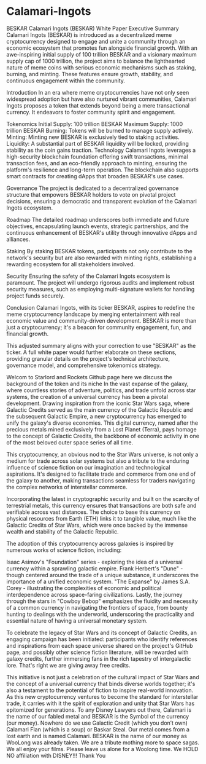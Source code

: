# Calamari-Ingots
BESKAR
Calamari Ingots (BESKAR) White Paper
Executive Summary
Calamari Ingots (BESKAR) is introduced as a decentralized meme cryptocurrency designed to engage and unite a community through an economic ecosystem that promotes fun alongside financial growth. With an awe-inspiring initial supply of 100 trillion BESKAR and a visionary maximum supply cap of 1000 trillion, the project aims to balance the lighthearted nature of meme coins with serious economic mechanisms such as staking, burning, and minting. These features ensure growth, stability, and continuous engagement within the community.

Introduction
In an era where meme cryptocurrencies have not only seen widespread adoption but have also nurtured vibrant communities, Calamari Ingots proposes a token that extends beyond being a mere transactional currency. It endeavors to foster community spirit and engagement.

Tokenomics
Initial Supply: 100 trillion BESKAR
Maximum Supply: 1000 trillion BESKAR
Burning: Tokens will be burned to manage supply actively.
Minting: Minting new BESKAR is exclusively tied to staking activities.
Liquidity: A substantial part of BESKAR liquidity will be locked, providing stability as the coin gains traction.
Technology
Calamari Ingots leverages a high-security blockchain foundation offering swift transactions, minimal transaction fees, and an eco-friendly approach to minting, ensuring the platform's resilience and long-term operation. The blockchain also supports smart contracts for creating dApps that broaden BESKAR's use cases.

Governance
The project is dedicated to a decentralized governance structure that empowers BESKAR holders to vote on pivotal project decisions, ensuring a democratic and transparent evolution of the Calamari Ingots ecosystem.

Roadmap
The detailed roadmap underscores both immediate and future objectives, encapsulating launch events, strategic partnerships, and the continuous enhancement of BESKAR's utility through innovative dApps and alliances.

Staking
By staking BESKAR tokens, participants not only contribute to the network's security but are also rewarded with minting rights, establishing a rewarding ecosystem for all stakeholders involved.

Security
Ensuring the safety of the Calamari Ingots ecosystem is paramount. The project will undergo rigorous audits and implement robust security measures, such as employing multi-signature wallets for handling project funds securely.

Conclusion
Calamari Ingots, with its ticker BESKAR, aspires to redefine the meme cryptocurrency landscape by merging entertainment with real economic value and community-driven development. BESKAR is more than just a cryptocurrency; it's a beacon for community engagement, fun, and financial growth.

This adjusted summary aligns with your correction to use "BESKAR" as the ticker. A full white paper would further elaborate on these sections, providing granular details on the project's technical architecture, governance model, and comprehensive tokenomics strategy.

Welcom to Starlord and Rockets Github page here we discuss the background of the token and its niche
In the vast expanse of the galaxy, where countless stories of adventure, politics, and trade unfold across star systems, the creation of a universal currency has been a pivotal development. Drawing inspiration from the iconic Star Wars saga, where Galactic Credits served as the main currency of the Galactic Republic and the subsequent Galactic Empire, a new cryptocurrency has emerged to unify the galaxy's diverse economies. This digital currency, named after the precious metals mined exclusively from a Lost Planet (Terra), pays homage to the concept of Galactic Credits, the backbone of economic activity in one of the most beloved outer space series of all time.

This cryptocurrency, an obvious nod to the Star Wars universe, is not only a medium for trade across solar systems but also a tribute to the enduring influence of science fiction on our imagination and technological aspirations. It's designed to facilitate trade and commerce from one end of the galaxy to another, making transactions seamless for traders navigating the complex networks of interstellar commerce.

Incorporating the latest in cryptographic security and built on the scarcity of terrestrial metals, this currency ensures that transactions are both safe and verifiable across vast distances. The choice to base this currency on physical resources from Earth (ETH) links it to tangible value, much like the Galactic Credits of Star Wars, which were once backed by the immense wealth and stability of the Galactic Republic.

The adoption of this cryptocurrency across galaxies is inspired by numerous works of science fiction, including:
 
Isaac Asimov's "Foundation" series - exploring the idea of a universal currency within a sprawling galactic empire.
Frank Herbert's "Dune" - though centered around the trade of a unique substance, it underscores the importance of a unified economic system.
"The Expanse" by James S.A. Corey - illustrating the complexities of economic and political interdependence across space-faring civilizations.
Lastly, the journey through the stars in "Cowboy Bebop" emphasizes the fluidity and necessity of a common currency in navigating the frontiers of space, from bounty hunting to dealings with the underworld, underscoring the practicality and essential nature of having a universal monetary system.

To celebrate the legacy of Star Wars and its concept of Galactic Credits, an engaging campaign has been initiated: participants who identify references and inspirations from each space universe shared on the project's GitHub page, and possibly other science fiction literature, will be rewarded with galaxy credits, further immersing fans in the rich tapestry of intergalactic lore. That's right we are giving away free credits.


This initiative is not just a celebration of the cultural impact of Star Wars and the concept of a universal currency that binds diverse worlds together; it's also a testament to the potential of fiction to inspire real-world innovation. As this new cryptocurrency ventures to become the standard for interstellar trade, it carries with it the spirit of exploration and unity that Star Wars has epitomized for generations. 
To any Disney Lawyers out there, Calamari is the name of our fabled metal and BESKAR is the Symbol of the currency (our money). Nowhere do we use Galactic Credit (which you don’t own) Calamari Flan (which is a soup) or Baskar Steal. Our metal comes from a lost earth and is named Calamari. BESKAR is the name of our money as WooLong was already taken. We are a tribute mothing more to space sagas. We all enjoy your films. Please leave us alone for a Woolong time.
We HOLD NO affiliation with DISNEY!!!
Thank You
